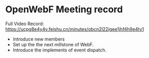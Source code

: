 # OpenWebF Meeting record

Full Video Record: https://ucpg8e4y4y.feishu.cn/minutes/obcn2l22igee1jhf4h9e4ty1


+ Introduce new members
+ Set up the the next millstone of WebF.
+ Introduce the implements of event dispatch.